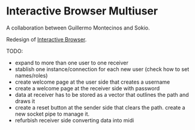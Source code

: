 # Interactive Browser Multiuser

A collaboration between Guillermo Montecinos and Sokio.

Redesign of [Interactive Browser](https://github.com/guillemontecinos/interactive_browser).

TODO:

* expand to more than one user to one receiver
* stablish one instance/connection for each new user (check how to set names/roles)
* create welcome page at the user side that creates a username
* create a welcome page at the receiver side with password
* data at receiver has to be stored as a vector that outlines the path and draws it 
* create a reset button at the sender side that clears the path. create a new socket pipe to manage it.
* refurbish receiver side converting data into midi